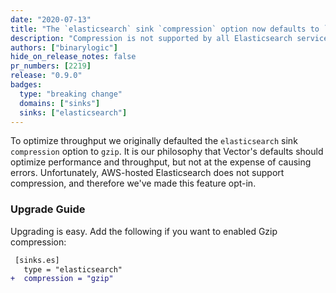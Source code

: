 ```yaml
---
date: "2020-07-13"
title: "The `elasticsearch` sink `compression` option now defaults to `none`"
description: "Compression is not supported by all Elasticsearch service providers"
authors: ["binarylogic"]
hide_on_release_notes: false
pr_numbers: [2219]
release: "0.9.0"
badges:
  type: "breaking change"
  domains: ["sinks"]
  sinks: ["elasticsearch"]
---
```


To optimize throughput we originally defaulted the `elasticsearch` sink
`compression` option to `gzip`. It is our philosophy that Vector's defaults
should optimize performance and throughput, but not at the expense of causing
errors. Unfortunately, AWS-hosted Elasticsearch does not support compression,
and therefore we've made this feature opt-in.

### Upgrade Guide

Upgrading is easy. Add the following if you want to enabled Gzip compression:

```diff title="vector.toml"
 [sinks.es]
   type = "elasticsearch"
+  compression = "gzip"
```
